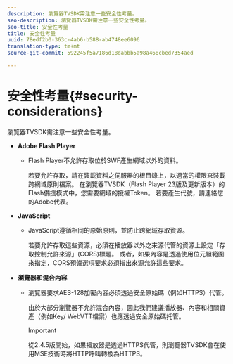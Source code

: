 ```yaml
---
description: 瀏覽器TVSDK需注意一些安全性考量。
seo-description: 瀏覽器TVSDK需注意一些安全性考量。
seo-title: 安全性考量
title: 安全性考量
uuid: 78edf2b0-363c-4ab6-b588-ab4748ee6096
translation-type: tm+mt
source-git-commit: 592245f5a7186d18dabbb5a98a468cbed7354aed

---
```



# 安全性考量{#security-considerations}

瀏覽器TVSDK需注意一些安全性考量。

* **Adobe Flash Player**

   * Flash Player不允許存取位於SWF產生網域以外的資料。

      若要允許存取，請在裝載資料之伺服器的根目錄上，以適當的權限來裝載跨網域原則檔案。 在瀏覽器TVSDK（Flash Player 23版及更新版本）的Flash備援模式中，您需要網域的授權Token。 若要產生代號，請連絡您的Adobe代表。

* **JavaScript**

   * JavaScript遵循相同的原始原則，並防止跨網域存取資源。

      若要允許存取這些資源，必須在播放器以外之來源代管的資源上設定「存取控制允許來源」(CORS)標題。 或者，如果內容是透過使用位元組範圍來指定，CORS預備選項要求必須指出來源允許這些要求。

* **瀏覽器和混合內容**

   * 瀏覽器要求AES-128加密內容必須透過安全原始碼（例如HTTPS）代管。

      由於大部分瀏覽器不允許混合內容，因此我們建議播放器、內容和相關資產（例如Key/ WebVTT檔案）也應透過安全原始碼托管。

      >[!IMPORTANT]
      >
      >從2.4.5版開始，如果播放器是透過HTTPS代管，則瀏覽器TVSDK會在使用MSE技術時將HTTP呼叫轉換為HTTPS。

